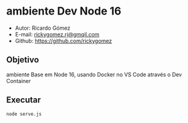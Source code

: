 # ambiente Dev Node 16

* Autor: Ricardo Gómez
* E-mail: rickygomez.rj@gmqil.com
* Github: https://github.com/rickygomez

## Objetivo

ambiente Base em Node 16, usando Docker no VS Code através o Dev Container

## Executar

~~~shell
node serve.js
~~~
